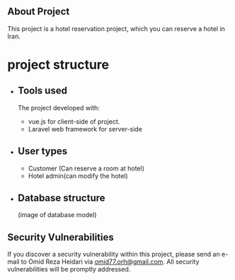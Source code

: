 
## About Project

This project is a hotel reservation project, which you can reserve a hotel in Iran.

# project structure

- ## Tools used
  
  The project developed with:
    - vue.js for client-side of project.
    - Laravel web framework for server-side

- ## User types
    - Customer (Can reserve a room at hotel)
    - Hotel admin(can modify the hotel)
    
- ## Database structure 

  (image of database model)

## Security Vulnerabilities

If you discover a security vulnerability within this project, please send an e-mail to Omid Reza Heidari via [omid77.orh@gmail.com](mailto:omid77.orh@gmail.com). All security vulnerabilities will be promptly addressed.
